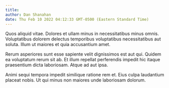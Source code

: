 ```yaml
---
title: 
author: Dan Shanahan
date: Thu Feb 10 2022 04:12:33 GMT-0500 (Eastern Standard Time)
---
```

Quos aliquid vitae. Dolores et ullam minus in necessitatibus minus omnis. Voluptatibus dolorem delectus temporibus voluptatibus necessitatibus aut soluta. Illum ut maiores et quia accusantium amet.

 Rerum asperiores sunt esse sapiente velit dignissimos est aut qui. Quidem ea voluptatum rerum sit ab. Et illum repellat perferendis impedit hic itaque praesentium dicta laboriosam. Atque ad aut ipsa.

 Animi sequi tempora impedit similique ratione rem et. Eius culpa laudantium placeat nobis. Ut qui minus non maiores unde laboriosam dolorum.